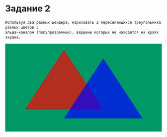 # Задание 2

    Используя два разных шейдера, нарисовать 2 пересекающихся треугольника разных цветов с
    альфа-каналом (полупрозрачных), вершины которых не находятся на краях экрана.

![demo.gif](demo.png "Демонстрация")

